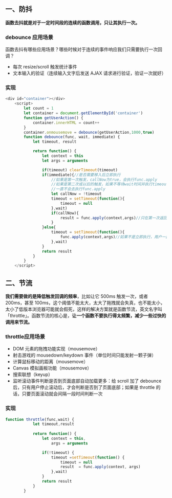 ## 一、防抖

**函数去抖就是对于一定时间段的连续的函数调用，只让其执行一次。**

### debounce 应用场景

函数去抖有哪些应用场景？哪些时候对于连续的事件响应我们只需要执行一次回调？

- 每次 resize/scroll 触发统计事件
- 文本输入的验证（连续输入文字后发送 AJAX 请求进行验证，验证一次就好）

### 实现

```js
<div id="container"></div>
    <script>
        let count = 1
        let container = document.getElementById('container')
        function getUserAction() {
            container.innerHTML = count++
        }
        container.onmousemove = debounce(getUserAction,1000,true)
        function debounce(func, wait, immediate) {
            let timeout, result

            return function() {
                let context = this
                let args = arguments

                if(timeout) clearTimeout(timeout)
                if(immediate){//是否需要移入后立即执行
                    //如果是第一次触发，callNow为true，会执行func.apply
                    //如果是第二次或以后的触发，如果不等待wait时间并执行timeout=null，timeout就一直有值（即callNow就永远为false）
                    //一直不会去执行func.apply
                    let callNow = !timeout
                    timeout = setTimeout(function(){
                        timeout = null
                    },wait)
                    if(callNow){
                        result = func.apply(context,args)//只在第一次返回
                    }
                }else{
                    timeout = setTimeout(function(){
                        func.apply(context,args)//如果不是立即执行，用户一直调用（执行某个动作），就会一直拿不到值，所以只在immdiate为真时返回
                    },wait)
                }
                return result
            }
        }
    </script>
```

## 二、节流

**我们需要做的是降低触发回调的频率**，比如让它 500ms 触发一次，或者 200ms，甚至 100ms，这个阈值不能太大，太大了拖拽就会失真，也不能太小，太小了低版本浏览器可能就会假死，这样的解决方案就是函数节流，英文名字叫「throttle」。函数节流的核心是，**让一个函数不要执行得太频繁，减少一些过快的调用来节流。**

### throttle应用场景

- DOM 元素的拖拽功能实现（mousemove）
- 射击游戏的 mousedown/keydown 事件（单位时间只能发射一颗子弹）
- 计算鼠标移动的距离（mousemove）
- Canvas 模拟画板功能（mousemove）
- 搜索联想（keyup）
- 监听滚动事件判断是否到页面底部自动加载更多：给 scroll 加了 debounce 后，只有用户停止滚动后，才会判断是否到了页面底部；如果是 throttle 的话，只要页面滚动就会间隔一段时间判断一次

### 实现

```js
function throttle(func,wait) {
            let timeout,result
            
            return function() {
                let context = this,
                    args = arguments

                if(!timeout) {
                    timeout =setTimeout(function() {
                        timeout = null 
                        result  = func.apply(context, args)
                    },wait)
                }
                return result
            }
        }
```

